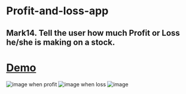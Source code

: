 # Profit-and-loss-app

## Mark14. Tell the user how much Profit or Loss he/she is making on a stock.

# [Demo](https://profit-loss-app-sanyam.netlify.app/)
![image](https://user-images.githubusercontent.com/107163858/182026661-f4071c9e-7c3f-472f-b82a-ce8a0bcbb5ec.png)
when profit
![image](https://user-images.githubusercontent.com/107163858/182026753-8be923d7-7bf9-44d3-ba0b-a16457855775.png)
when loss
![image](https://user-images.githubusercontent.com/107163858/182026757-f94ed78b-4ef3-439d-82f4-0a8135bbb6c2.png)

